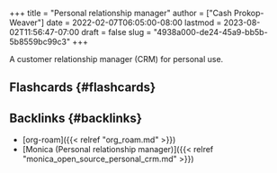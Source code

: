 +++
title = "Personal relationship manager"
author = ["Cash Prokop-Weaver"]
date = 2022-02-07T06:05:00-08:00
lastmod = 2023-08-02T11:56:47-07:00
draft = false
slug = "4938a000-de24-45a9-bb5b-5b8559bc99c3"
+++

A customer relationship manager (CRM) for personal use.


## Flashcards {#flashcards}


## Backlinks {#backlinks}

-   [org-roam]({{< relref "org_roam.md" >}})
-   [Monica (Personal relationship manager)]({{< relref "monica_open_source_personal_crm.md" >}})
